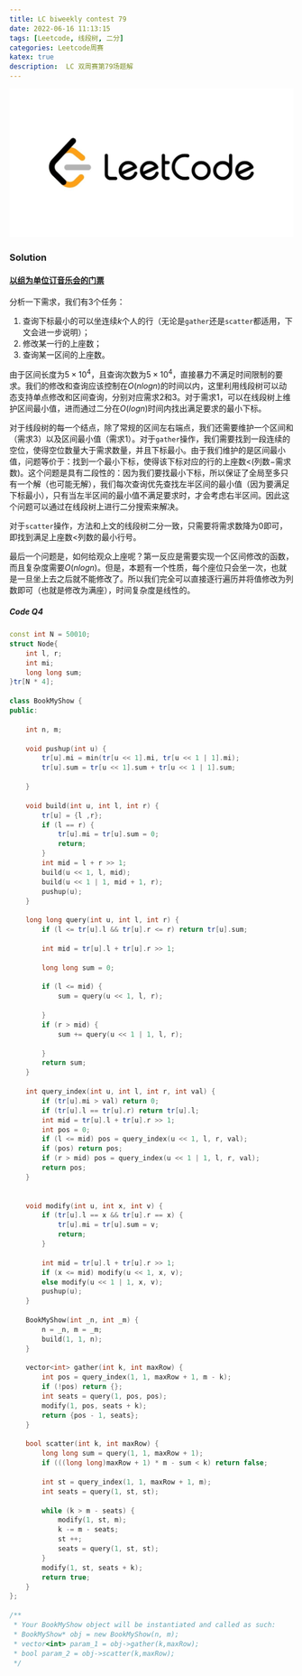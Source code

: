 ```yaml
---
title: LC biweekly contest 79
date: 2022-06-16 11:13:15
tags: [Leetcode, 线段树, 二分]
categories: Leetcode周赛
katex: true
description:  LC 双周赛第79场题解
---
```


![LC](/images/Leetcode.jpg)

<!--more-->

###  **Solution**

#### [以组为单位订音乐会的门票](https://leetcode.cn/problems/booking-concert-tickets-in-groups/solution/)

分析一下需求，我们有3个任务：

1. 查询下标最小的可以坐连续$k$个人的行（无论是`gather`还是`scatter`都适用，下文会进一步说明）；
2. 修改某一行的上座数；
3. 查询某一区间的上座数。


由于区间长度为$5\times10^4$，且查询次数为$5\times10^4$，直接暴力不满足时间限制的要求。我们的修改和查询应该控制在$O(nlogn)$的时间以内，这里利用线段树可以动态支持单点修改和区间查询，分别对应需求2和3。对于需求1，可以在线段树上维护区间最小值，进而通过二分在$O(logn)$时间内找出满足要求的最小下标。

对于线段树的每一个结点，除了常规的区间左右端点，我们还需要维护一个区间和（需求3）以及区间最小值（需求1）。对于`gather`操作，我们需要找到一段连续的空位，使得空位数量大于需求数量，并且下标最小。由于我们维护的是区间最小值，问题等价于：找到一个最小下标，使得该下标对应的行的上座数$<$(列数$-$需求数)。这个问题是具有二段性的：因为我们要找最小下标，所以保证了全局至多只有一个解（也可能无解），我们每次查询优先查找左半区间的最小值（因为要满足下标最小），只有当左半区间的最小值不满足要求时，才会考虑右半区间。因此这个问题可以通过在线段树上进行二分搜索来解决。

对于`scatter`操作，方法和上文的线段树二分一致，只需要将需求数降为0即可，即找到满足上座数$<$列数的最小行号。

最后一个问题是，如何给观众上座呢？第一反应是需要实现一个区间修改的函数，而且复杂度需要$O(nlogn)$。但是，本题有一个性质，每个座位只会坐一次，也就是一旦坐上去之后就不能修改了。所以我们完全可以直接逐行遍历并将值修改为列数即可（也就是修改为满座），时间复杂度是线性的。

##### **Code Q4**

```cpp
const int N = 50010;
struct Node{
    int l, r;
    int mi;
    long long sum;
}tr[N * 4];

class BookMyShow {
public:

    int n, m;

    void pushup(int u) {
        tr[u].mi = min(tr[u << 1].mi, tr[u << 1 | 1].mi);
        tr[u].sum = tr[u << 1].sum + tr[u << 1 | 1].sum;
   
    }

    void build(int u, int l, int r) {
        tr[u] = {l ,r};
        if (l == r) {
            tr[u].mi = tr[u].sum = 0;
            return;
        }
        int mid = l + r >> 1;
        build(u << 1, l, mid);
        build(u << 1 | 1, mid + 1, r);
        pushup(u);
    }

    long long query(int u, int l, int r) {
        if (l <= tr[u].l && tr[u].r <= r) return tr[u].sum;

        int mid = tr[u].l + tr[u].r >> 1;
        
        long long sum = 0;
        
        if (l <= mid) {
            sum = query(u << 1, l, r);
            
        }
        if (r > mid) {
            sum += query(u << 1 | 1, l, r);
            
        }
        return sum;
    }

    int query_index(int u, int l, int r, int val) {
        if (tr[u].mi > val) return 0;
        if (tr[u].l == tr[u].r) return tr[u].l;
        int mid = tr[u].l + tr[u].r >> 1;
        int pos = 0;
        if (l <= mid) pos = query_index(u << 1, l, r, val);
        if (pos) return pos;
        if (r > mid) pos = query_index(u << 1 | 1, l, r, val);
        return pos;
    }


    void modify(int u, int x, int v) {
        if (tr[u].l == x && tr[u].r == x) {
            tr[u].mi = tr[u].sum = v;
            return;
        }

        int mid = tr[u].l + tr[u].r >> 1;
        if (x <= mid) modify(u << 1, x, v);
        else modify(u << 1 | 1, x, v);
        pushup(u);
    }
 
    BookMyShow(int _n, int _m) {
        n = _n, m = _m;
        build(1, 1, n);
    }
    
    vector<int> gather(int k, int maxRow) {
        int pos = query_index(1, 1, maxRow + 1, m - k);
        if (!pos) return {};
        int seats = query(1, pos, pos);
        modify(1, pos, seats + k);
        return {pos - 1, seats};
    }
    
    bool scatter(int k, int maxRow) {
        long long sum = query(1, 1, maxRow + 1);
        if (((long long)maxRow + 1) * m - sum < k) return false;
        
        int st = query_index(1, 1, maxRow + 1, m);
        int seats = query(1, st, st);
        
        while (k > m - seats) {
            modify(1, st, m);
            k -= m - seats;
            st ++;
            seats = query(1, st, st);
        }
        modify(1, st, seats + k);
        return true;
    }
};

/**
 * Your BookMyShow object will be instantiated and called as such:
 * BookMyShow* obj = new BookMyShow(n, m);
 * vector<int> param_1 = obj->gather(k,maxRow);
 * bool param_2 = obj->scatter(k,maxRow);
 */
```